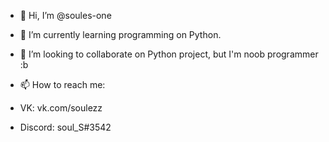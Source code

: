 - 👋 Hi, I’m @soules-one
- 🌱 I’m currently learning programming on Python.
- 💞️ I’m looking to collaborate on Python project, but I'm noob programmer :b
- 📫 How to reach me:

 - VK: vk.com/soulezz
 - Discord: soul_S#3542
